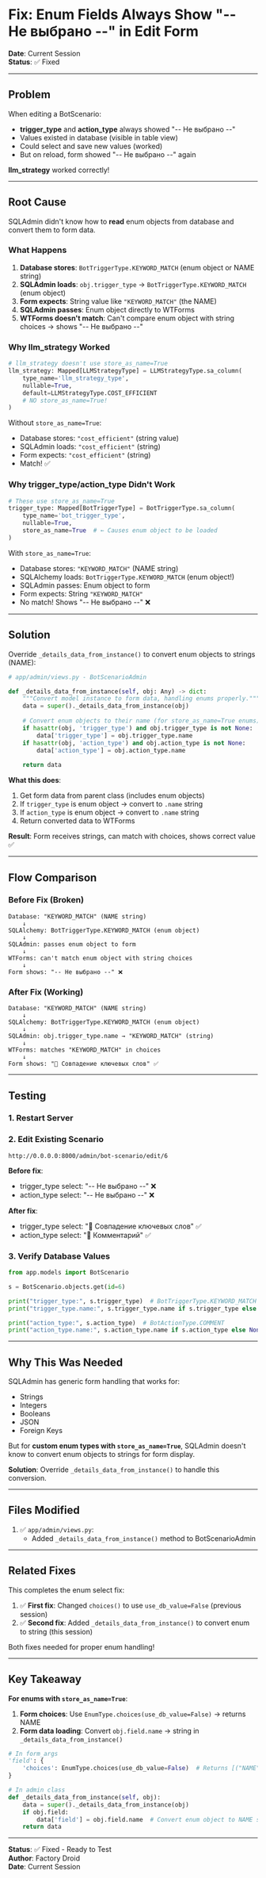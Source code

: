 # Fix: Enum Fields Always Show "-- Не выбрано --" in Edit Form

**Date**: Current Session  
**Status**: ✅ Fixed

---

## Problem

When editing a BotScenario:
- **trigger_type** and **action_type** always showed "-- Не выбрано --" 
- Values existed in database (visible in table view)
- Could select and save new values (worked)
- But on reload, form showed "-- Не выбрано --" again

**llm_strategy** worked correctly!

---

## Root Cause

SQLAdmin didn't know how to **read** enum objects from database and convert them to form data.

### What Happens

1. **Database stores**: `BotTriggerType.KEYWORD_MATCH` (enum object or NAME string)
2. **SQLAdmin loads**: `obj.trigger_type` → `BotTriggerType.KEYWORD_MATCH` (enum object)
3. **Form expects**: String value like `"KEYWORD_MATCH"` (the NAME)
4. **SQLAdmin passes**: Enum object directly to WTForms
5. **WTForms doesn't match**: Can't compare enum object with string choices → shows "-- Не выбрано --"

### Why llm_strategy Worked

```python
# llm_strategy doesn't use store_as_name=True
llm_strategy: Mapped[LLMStrategyType] = LLMStrategyType.sa_column(
    type_name='llm_strategy_type',
    nullable=True,
    default=LLMStrategyType.COST_EFFICIENT
    # NO store_as_name=True!
)
```

Without `store_as_name=True`:
- Database stores: `"cost_efficient"` (string value)
- SQLAdmin loads: `"cost_efficient"` (string)
- Form expects: `"cost_efficient"` (string)
- Match! ✅

### Why trigger_type/action_type Didn't Work

```python
# These use store_as_name=True
trigger_type: Mapped[BotTriggerType] = BotTriggerType.sa_column(
    type_name='bot_trigger_type',
    nullable=True,
    store_as_name=True  # ← Causes enum object to be loaded
)
```

With `store_as_name=True`:
- Database stores: `"KEYWORD_MATCH"` (NAME string)
- SQLAlchemy loads: `BotTriggerType.KEYWORD_MATCH` (enum object!)
- SQLAdmin passes: Enum object to form
- Form expects: String `"KEYWORD_MATCH"`
- No match! Shows "-- Не выбрано --" ❌

---

## Solution

Override `_details_data_from_instance()` to convert enum objects to strings (NAME):

```python
# app/admin/views.py - BotScenarioAdmin

def _details_data_from_instance(self, obj: Any) -> dict:
    """Convert model instance to form data, handling enums properly."""
    data = super()._details_data_from_instance(obj)
    
    # Convert enum objects to their name (for store_as_name=True enums)
    if hasattr(obj, 'trigger_type') and obj.trigger_type is not None:
        data['trigger_type'] = obj.trigger_type.name
    if hasattr(obj, 'action_type') and obj.action_type is not None:
        data['action_type'] = obj.action_type.name
    
    return data
```

**What this does**:
1. Get form data from parent class (includes enum objects)
2. If `trigger_type` is enum object → convert to `.name` string
3. If `action_type` is enum object → convert to `.name` string
4. Return converted data to WTForms

**Result**: Form receives strings, can match with choices, shows correct value ✅

---

## Flow Comparison

### Before Fix (Broken)

```
Database: "KEYWORD_MATCH" (NAME string)
    ↓
SQLAlchemy: BotTriggerType.KEYWORD_MATCH (enum object)
    ↓
SQLAdmin: passes enum object to form
    ↓
WTForms: can't match enum object with string choices
    ↓
Form shows: "-- Не выбрано --" ❌
```

### After Fix (Working)

```
Database: "KEYWORD_MATCH" (NAME string)
    ↓
SQLAlchemy: BotTriggerType.KEYWORD_MATCH (enum object)
    ↓
SQLAdmin: obj.trigger_type.name → "KEYWORD_MATCH" (string)
    ↓
WTForms: matches "KEYWORD_MATCH" in choices
    ↓
Form shows: "🔑 Совпадение ключевых слов" ✅
```

---

## Testing

### 1. Restart Server

### 2. Edit Existing Scenario

```
http://0.0.0.0:8000/admin/bot-scenario/edit/6
```

**Before fix**:
- trigger_type select: "-- Не выбрано --" ❌
- action_type select: "-- Не выбрано --" ❌

**After fix**:
- trigger_type select: "🔑 Совпадение ключевых слов" ✅
- action_type select: "💬 Комментарий" ✅

### 3. Verify Database Values

```python
from app.models import BotScenario

s = BotScenario.objects.get(id=6)

print("trigger_type:", s.trigger_type)  # BotTriggerType.KEYWORD_MATCH
print("trigger_type.name:", s.trigger_type.name if s.trigger_type else None)  # "KEYWORD_MATCH"

print("action_type:", s.action_type)  # BotActionType.COMMENT
print("action_type.name:", s.action_type.name if s.action_type else None)  # "COMMENT"
```

---

## Why This Was Needed

SQLAdmin has generic form handling that works for:
- Strings
- Integers
- Booleans
- JSON
- Foreign Keys

But for **custom enum types with `store_as_name=True`**, SQLAdmin doesn't know to convert enum objects to strings for form display.

**Solution**: Override `_details_data_from_instance()` to handle this conversion.

---

## Files Modified

1. ✅ `app/admin/views.py`:
   - Added `_details_data_from_instance()` method to BotScenarioAdmin

---

## Related Fixes

This completes the enum select fix:

1. ✅ **First fix**: Changed `choices()` to use `use_db_value=False` (previous session)
2. ✅ **Second fix**: Added `_details_data_from_instance()` to convert enum to string (this session)

Both fixes needed for proper enum handling!

---

## Key Takeaway

**For enums with `store_as_name=True`**:

1. **Form choices**: Use `EnumType.choices(use_db_value=False)` → returns NAME
2. **Form data loading**: Convert `obj.field.name` → string in `_details_data_from_instance()`

```python
# In form_args
'field': {
    'choices': EnumType.choices(use_db_value=False)  # Returns [("NAME", "Label"), ...]
}

# In admin class
def _details_data_from_instance(self, obj):
    data = super()._details_data_from_instance(obj)
    if obj.field:
        data['field'] = obj.field.name  # Convert enum object to NAME string
    return data
```

---

**Status**: ✅ Fixed - Ready to Test  
**Author**: Factory Droid  
**Date**: Current Session
